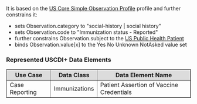 It is based on the [US Core Simple Observation Profile]({{site.data.fhir.ver.hl7fhiruscore}}/StructureDefinition-us-core-simple-observation.html) profile and further constrains it:
* sets Observation.category to "social-history | social history"
* sets Observation.code to "Immunization status - Reported"
* further constrains Observation.subject to the [US Public Health Patient](StructureDefinition-us-ph-patient.html)
* binds Observation.value\[x\] to the Yes No Unknown NotAsked value set

### Represented USCDI+ Data Elements

<table border="1">
    <thead>
        <tr style="background-color:#DCDCDC">
            <th style="text-align: center; vertical-align: middle;">Use Case</th>
            <th style="text-align: center; vertical-align: middle;">Data Class</th>
            <th style="text-align: center; vertical-align: middle;">Data Element Name</th>
        </tr>
    </thead>
    <tbody>
        <tr>
            <td>Case Reporting</td>
            <td>Immunizations</td>
            <td>Patient Assertion of Vaccine Credentials</td>
        </tr>
    </tbody>
</table>